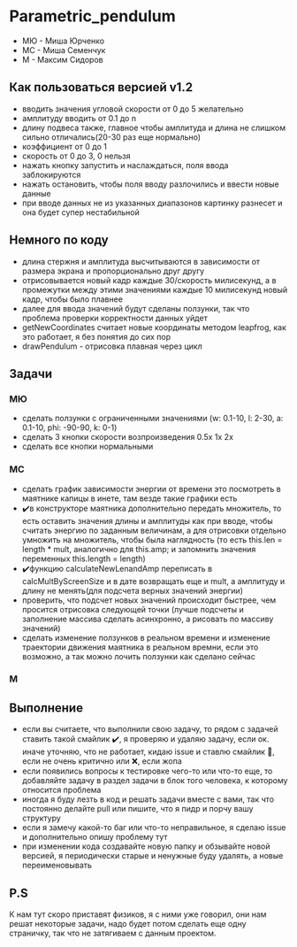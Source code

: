 # Parametric_pendulum
- МЮ - Миша Юрченко
- МС - Миша Семенчук
- М - Максим Сидоров
## Как пользоваться версией v1.2
- вводить значения угловой скорости от 0 до 5 желательно
- амплитуду вводить от 0.1 до n
- длину подвеса также, главное чтобы амплитуда и длина не слишком сильно отличались(20-30 раз еще нормально)
- коэффициент от 0 до 1
- скорость от 0 до 3, 0 нельзя
- нажать кнопку запустить и наслаждаться, поля ввода заблокируются
- нажать остановить, чтобы поля вводу разлочились и ввести новые данные
- при вводе данных не из указанных диапазонов картинку разнесет и она будет супер нестабильной
## Немного по коду
- длина стержня и амплитуда высчитываются в зависимости от размера экрана и пропорционально друг другу
- отрисовывается новый кадр каждые 30/скорость милисекунд, а в промежутки между этими значениями каждые 10 милисекунд новый кадр, чтобы было плавнее
- далее для ввода значений будут сделаны ползунки, так что проблема проверки корректности данных уйдет
- getNewCoordinates считает новые координаты методом leapfrog, как это работает, я без понятия до сих пор
- drawPendulum - отрисовка плавная через цикл
## Задачи
### МЮ
- сделать ползунки с ограниченными значениями (w: 0.1-10, l: 2-30, a: 0.1-10, phi: -90-90, k: 0-1)
- сделать 3 кнопки скорости возпроизведения 0.5х 1х 2х
- сделать все кнопки нормальными
### МС
- сделать график зависимости энергии от времени это посмотреть в маятнике капицы в инете, там везде такие графики есть
- ✔️в конструкторе маятника дополнительно передать множитель, то есть оставить значения длины и амплитуды как при вводе, чтобы считать энергию по заданным величинам, а для отрисовки отдельно умножить на множитель, чтобы была наглядность (то есть this.len = length * mult, аналогично для this.amp; и запомнить значения переменных this.length = length)
- ✔️функцию calculateNewLenandAmp переписать в  calcMultByScreenSize и в дате возвращать еще и mult, а амплитуду и длину не менять(для подсчета верных значений энергии)
- проверить, что подсчет новых значений происходит быстрее, чем просится отрисовка следующей точки (лучше подсчеты и заполнение массива сделать асинхронно, а рисовать по массиву значений)
- сделать изменение ползунков в реальном времени и изменение траектории движения маятника в реальном времни, если это возможно, а так можно лочить ползунки как сделано сейчас
### М
## Выполнение
- если вы считаете, что выполнили свою задачу, то рядом с задачей ставить такой смайлик :heavy_check_mark:, я проверяю и удаляю задачу, если ок. иначе уточняю, что не работает, кидаю issue и ставлю смайлик :shit:, если не очень критично или :x:, если жопа
- если появились вопросы к тестировке чего-то или что-то еще, то добавляйте задачу в раздел задачи в блок того человека, к которому относится проблема
- иногда я буду лезть в код и решать задачи вместе с вами, так что постоянно делайте pull или пишите, что я пидр и порчу вашу структуру
- если я замечу какой-то баг или что-то неправильное, я сделаю issue и дополнительно опишу проблему тут
- при изменении кода создавайте новую папку и обзывайте новой версией, я периодически старые и ненужные буду удалять, а новые переименовывать
## P.S
К нам тут скоро приставят физиков, я с ними уже говорил, они нам решат некоторые задачи, надо будет потом сделать еще одну страничку, так что не затягиваем с данным проектом.
